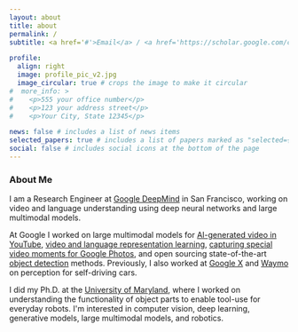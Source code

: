 ```yaml
---
layout: about
title: about
permalink: /
subtitle: <a href='#'>Email</a> / <a href='https://scholar.google.com/citations?user=Tw8DY-cAAAAJ'>Google Scholar</a> / <a href='#'>CV</a>

profile:
  align: right
  image: profile_pic_v2.jpg
  image_circular: true # crops the image to make it circular
#  more_info: >
#    <p>555 your office number</p>
#    <p>123 your address street</p>
#    <p>Your City, State 12345</p>

news: false # includes a list of news items
selected_papers: true # includes a list of papers marked as "selected={true}"
social: false # includes social icons at the bottom of the page
---
```


### About Me

I am a Research Engineer at [Google DeepMind](https://deepmind.com/) in San Francisco,
working on video and language understanding using deep neural networks and large multimodal models.

At Google I worked on large multimodal models for [AI-generated video in YouTube](https://blog.youtube/news-and-events/made-on-youtube-2023/), [video and language representation learning](https://research.google/blog/learning-cross-modal-temporal-representations-from-unlabeled-videos/), [capturing special video moments for Google Photos](https://research.google/blog/capturing-special-video-moments-with-google-photos/), and open sourcing state-of-the-art [object detection](https://github.com/tensorflow/models/tree/master/research/object_detection) methods. Previously, I also worked at [Google X](https://x.company/) and [Waymo](https://waymo.com/) on perception for self-driving cars.

I did my Ph.D. at the [University of Maryland](https://www.cs.umd.edu/),
where I worked on understanding the functionality of object parts to enable tool-use for everyday robots.
I'm interested in computer vision, deep learning, generative models, large multimodal models, and robotics.